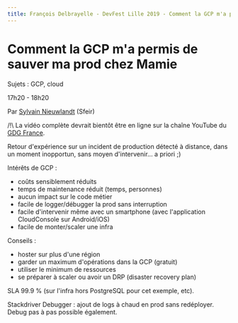 ```yaml
---
title: François Delbrayelle - DevFest Lille 2019 - Comment la GCP m'a permis de sauver ma prod chez Mamie (notes)
---
```


# Comment la GCP m'a permis de sauver ma prod chez Mamie

Sujets : GCP, cloud

17h20 - 18h20

Par [Sylvain Nieuwlandt](https://twitter.com/an0rak_dev) (Sfeir)

/!\ La vidéo complète devrait bientôt être en ligne sur la chaîne YouTube du [GDG France](https://www.youtube.com/user/francegdg).

Retour d'expérience sur un incident de production détecté à distance, dans un moment inopportun, sans moyen d'intervenir... a priori ;)

Intérêts de GCP :
- coûts sensiblement réduits
- temps de maintenance réduit (temps, personnes)
- aucun impact sur le code métier
- facile de logger/débugger la prod sans interruption
- facile d'intervenir même avec un smartphone (avec l'application CloudConsole sur Android/iOS)
- facile de monter/scaler une infra

Conseils :
- hoster sur plus d'une région
- garder un maximum d'opérations dans la GCP (gratuit)
- utiliser le minimum de ressources
- se préparer à scaler ou avoir un DRP (disaster recovery plan)

SLA 99.9 % (sur l'infra hors PostgreSQL pour cet exemple, etc).

Stackdriver Debugger : ajout de logs à chaud en prod sans redéployer. Debug pas à pas possible également.
